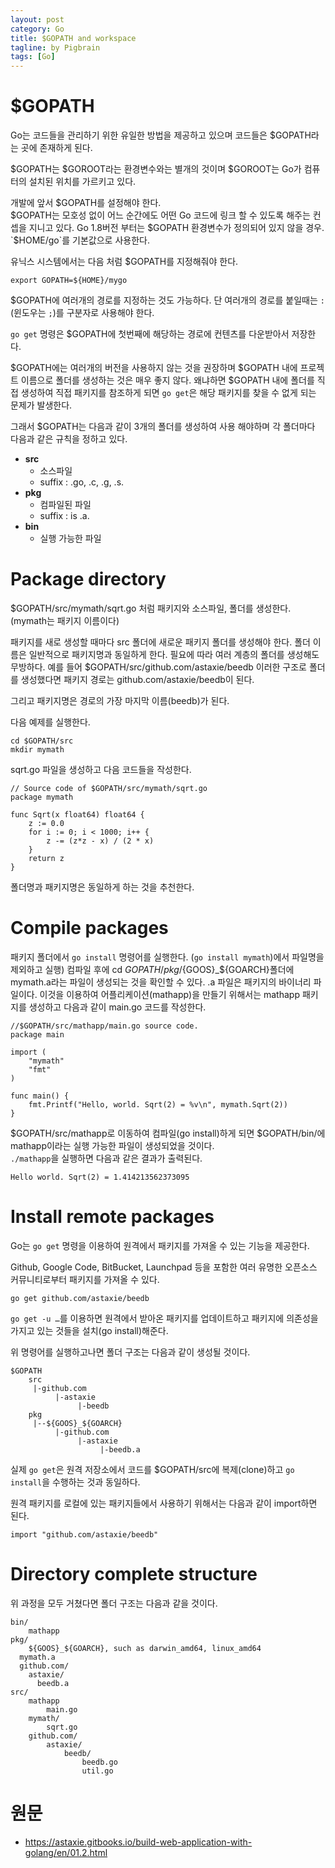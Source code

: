 ```yaml
---
layout: post
category: Go
title: $GOPATH and workspace  
tagline: by Pigbrain
tags: [Go]
---
```


<!--more-->
  
# \$GOPATH  
Go는 코드들을 관리하기 위한 유일한 방법을 제공하고 있으며 코드들은 $GOPATH라는 곳에 존재하게 된다.  

$GOPATH는 $GOROOT라는 환경변수와는 별개의 것이며 $GOROOT는 Go가 컴퓨터의 설치된 위치를 가르키고 있다. 

개발에 앞서 $GOPATH를 설정해야 한다.  
$GOPATH는 모호성 없이 어느 순간에도 어떤 Go 코드에 링크 할 수 있도록 해주는 컨셉을 지니고 있다. 
Go 1.8버전 부터는 $GOPATH 환경변수가 정의되어 있지 않을 경우. `$HOME/go`를 기본값으로 사용한다.  

유닉스 시스템에서는 다음 처럼 $GOPATH를 지정해줘야 한다. 

```
export GOPATH=${HOME}/mygo
```

$GOPATH에 여러개의 경로를 지정하는 것도 가능하다. 단 여러개의 경로를 붙일때는 `:`(윈도우는 `;`)를 구분자로 사용해야 한다. 

`go get` 명령은 $GOPATH에 첫번째에 해당하는 경로에 컨텐츠를 다운받아서 저장한다. 

$GOPATH에는 여러개의 버전을 사용하지 않는 것을 권장하며 $GOPATH 내에 프로젝트 이름으로 폴더를 생성하는 것은 매우 좋지 않다. 왜냐하면 $GOPATH 내에 폴더를 직접 생성하여 직접 패키지를 참조하게 되면 `go get`은 해당 패키지를 찾을 수 없게 되는 문제가 발생한다. 

그래서 $GOPATH는 다음과 같이 3개의 폴더를 생성하여 사용 해야하며 각 폴더마다 다음과 같은 규칙을 정하고 있다. 

* **src** 
	* 소스파일
	* suffix : .go, .c, .g, .s.
* **pkg** 
	* 컴파일된 파일
	* suffix :  is .a.
* **bin** 
	* 실행 가능한 파일 

# Package directory
$GOPATH/src/mymath/sqrt.go 처럼 패키지와 소스파일, 폴더를 생성한다. (mymath는 패키지 이름이다)


패키지를 새로 생성할 때마다 src 폴더에 새로운 패키지 폴더를 생성해야 한다. 폴더 이름은 일반적으로 패키지명과 동일하게 한다. 
필요에 따라 여러 계층의 폴더를 생성해도 무방하다. 예를 들어 $GOPATH/src/github.com/astaxie/beedb 이러한 구조로 폴더를 생성했다면 패키지 경로는 github.com/astaxie/beedb이 된다. 

그리고 패키지명은 경로의 가장 마지막 이름(beedb)가 된다. 

다음 예제를 실행한다. 

```
cd $GOPATH/src
mkdir mymath
```

sqrt.go 파일을 생성하고 다음 코드들을 작성한다.

```
// Source code of $GOPATH/src/mymath/sqrt.go
package mymath

func Sqrt(x float64) float64 {
    z := 0.0
    for i := 0; i < 1000; i++ {
        z -= (z*z - x) / (2 * x)
    }
    return z
}
```

폴더명과 패키지명은 동일하게 하는 것을 추천한다. 


# Compile packages 

패키지 폴더에서 `go install` 명령어를 실행한다. (`go install mymath`)에서 파일명을 제외하고 실행) 
컴파일 후에 cd $GOPATH/pkg/${GOOS}_${GOARCH}폴더에 mymath.a라는 파일이 생성되는 것을 확인할 수 있다. .a 파일은 패키지의 바이너리 파일이다. 이것을 이용하여 어플리케이션(mathapp)을 만들기 위해서는 mathapp 패키지를 생성하고 다음과 같이 main.go 코드를 작성한다. 

```
//$GOPATH/src/mathapp/main.go source code.
package main

import (
    "mymath"
    "fmt"
)

func main() {
    fmt.Printf("Hello, world. Sqrt(2) = %v\n", mymath.Sqrt(2))
}
```

$GOPATH/src/mathapp로 이동하여 컴파일(go install)하게 되면 $GOPATH/bin/에 mathapp이라는 실행 가능한 파일이 생성되었을 것이다.  
`./mathapp`을 실행하면 다음과 같은 결과가 출력된다. 

```
Hello world. Sqrt(2) = 1.414213562373095
```

# Install remote packages 
Go는 `go get` 명령을 이용하여 원격에서 패키지를 가져올 수 있는 기능을 제공한다. 

Github, Google Code, BitBucket, Launchpad 등을 포함한 여러 유명한 오픈소스 커뮤니티로부터 패키지를 가져올 수 있다. 
  
```
go get github.com/astaxie/beedb
```
  
`go get -u …`를 이용하면 원격에서 받아온 패키지를 업데이트하고 패키지에 의존성을 가지고 있는 것들을 설치(go install)해준다.   

위 명령어를 실행하고나면 폴더 구조는 다음과 같이 생성될 것이다. 

```
$GOPATH
    src
     |-github.com
          |-astaxie
               |-beedb
    pkg
     |--${GOOS}_${GOARCH}
          |-github.com
               |-astaxie
                    |-beedb.a
```
  
실제 `go get`은 원격 저장소에서 코드를 $GOPATH/src에 복제(clone)하고 `go install`을 수행하는 것과 동일하다. 


원격 패키지를 로컬에 있는 패키지들에서 사용하기 위해서는 다음과 같이 import하면 된다. 

```
import "github.com/astaxie/beedb"
```


# Directory complete structure
위 과정을 모두 거쳤다면 폴더 구조는 다음과 같을 것이다. 

```
bin/
    mathapp
pkg/
    ${GOOS}_${GOARCH}, such as darwin_amd64, linux_amd64
  mymath.a
  github.com/
    astaxie/
      beedb.a
src/
    mathapp
        main.go
    mymath/
        sqrt.go
    github.com/
        astaxie/
            beedb/
                beedb.go
                util.go
``` 


# 원문   
* https://astaxie.gitbooks.io/build-web-application-with-golang/en/01.2.html